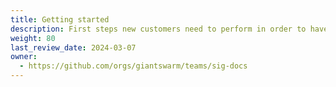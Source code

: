 ```yaml
---
title: Getting started
description: First steps new customers need to perform in order to have their Cloud Native Developer Platform ready to be used by their teams.
weight: 80
last_review_date: 2024-03-07
owner:
  - https://github.com/orgs/giantswarm/teams/sig-docs
---
```

